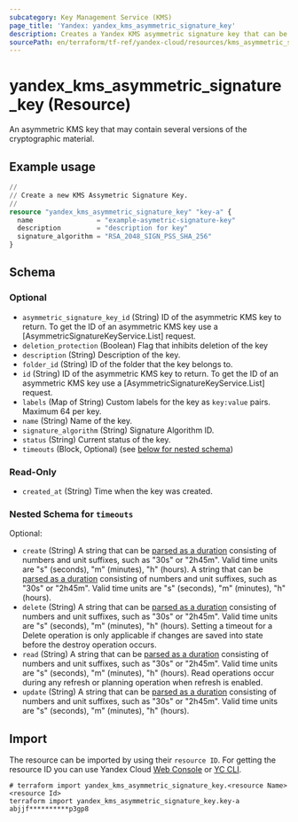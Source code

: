 ```yaml
---
subcategory: Key Management Service (KMS)
page_title: 'Yandex: yandex_kms_asymmetric_signature_key'
description: Creates a Yandex KMS asymmetric signature key that can be used for cryptographic operation.
sourcePath: en/terraform/tf-ref/yandex-cloud/resources/kms_asymmetric_signature_key.md
---
```


# yandex_kms_asymmetric_signature_key (Resource)

An asymmetric KMS key that may contain several versions of the cryptographic material.

## Example usage

```terraform
//
// Create a new KMS Assymetric Signature Key.
//
resource "yandex_kms_asymmetric_signature_key" "key-a" {
  name                = "example-asymetric-signature-key"
  description         = "description for key"
  signature_algorithm = "RSA_2048_SIGN_PSS_SHA_256"
}
```

<!-- schema generated by tfplugindocs -->
## Schema

### Optional

- `asymmetric_signature_key_id` (String) ID of the asymmetric KMS key to return.
 To get the ID of an asymmetric KMS key use a [AsymmetricSignatureKeyService.List] request.
- `deletion_protection` (Boolean) Flag that inhibits deletion of the key
- `description` (String) Description of the key.
- `folder_id` (String) ID of the folder that the key belongs to.
- `id` (String) ID of the asymmetric KMS key to return.
 To get the ID of an asymmetric KMS key use a [AsymmetricSignatureKeyService.List] request.
- `labels` (Map of String) Custom labels for the key as `key:value` pairs. Maximum 64 per key.
- `name` (String) Name of the key.
- `signature_algorithm` (String) Signature Algorithm ID.
- `status` (String) Current status of the key.
- `timeouts` (Block, Optional) (see [below for nested schema](#nestedblock--timeouts))

### Read-Only

- `created_at` (String) Time when the key was created.

<a id="nestedblock--timeouts"></a>
### Nested Schema for `timeouts`

Optional:

- `create` (String) A string that can be [parsed as a duration](https://pkg.go.dev/time#ParseDuration) consisting of numbers and unit suffixes, such as "30s" or "2h45m". Valid time units are "s" (seconds), "m" (minutes), "h" (hours). A string that can be [parsed as a duration](https://pkg.go.dev/time#ParseDuration) consisting of numbers and unit suffixes, such as "30s" or "2h45m". Valid time units are "s" (seconds), "m" (minutes), "h" (hours).
- `delete` (String) A string that can be [parsed as a duration](https://pkg.go.dev/time#ParseDuration) consisting of numbers and unit suffixes, such as "30s" or "2h45m". Valid time units are "s" (seconds), "m" (minutes), "h" (hours). Setting a timeout for a Delete operation is only applicable if changes are saved into state before the destroy operation occurs.
- `read` (String) A string that can be [parsed as a duration](https://pkg.go.dev/time#ParseDuration) consisting of numbers and unit suffixes, such as "30s" or "2h45m". Valid time units are "s" (seconds), "m" (minutes), "h" (hours). Read operations occur during any refresh or planning operation when refresh is enabled.
- `update` (String) A string that can be [parsed as a duration](https://pkg.go.dev/time#ParseDuration) consisting of numbers and unit suffixes, such as "30s" or "2h45m". Valid time units are "s" (seconds), "m" (minutes), "h" (hours).

## Import

The resource can be imported by using their `resource ID`. For getting the resource ID you can use Yandex Cloud [Web Console](https://console.yandex.cloud) or [YC CLI](https://yandex.cloud/docs/cli/quickstart).

```shell
# terraform import yandex_kms_asymmetric_signature_key.<resource Name> <resource Id>
terraform import yandex_kms_asymmetric_signature_key.key-a abjjf**********p3gp8
```
